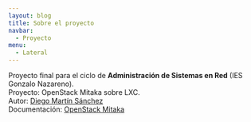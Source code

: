 ```yaml
---
layout: blog
title: Sobre el proyecto
navbar:
  - Proyecto
menu:
  - Lateral
---
```

<section>
  <p>
    Proyecto final para el ciclo de <b>Administración de Sistemas en Red</b> (IES Gonzalo Nazareno).<br/>
    Proyecto: OpenStack Mitaka sobre LXC.<br/>
    Autor: <a href="https://twitter.com/diego_mart11">Diego Martín Sánchez</a><br/>
    Documentación: <a href="http://docs.openstack.org/mitaka/install-guide-ubuntu/">OpenStack Mitaka</a><br/>
  </p>
